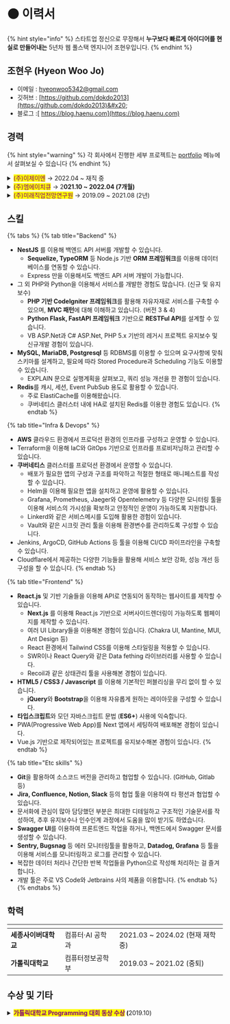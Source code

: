 # ⚫ 이력서

{% hint style="info" %}
스타트업 정신으로 무장해서 **누구보다 빠르게 아이디어를 현실로 만들어내는** 5년차 웹 풀스택 엔지니어 조현우입니다.
{% endhint %}

## 조현우 (Hyeon Woo Jo)

* 이메일 : [hyeonwoo5342@gmail.com](mailto:hyeonwoo5342@gmail.com)
* 깃허브 : [https://github.com/dokdo2013](https://github.com/dokdo2013)&#x20;
* 블로그 :[ https://blog.haenu.com](https://blog.haenu.com)



## 경력

{% hint style="warning" %}
각 회사에서 진행한 세부 프로젝트는 [portfolio](portfolio/ "mention") 메뉴에서 살펴보실 수 있습니다
{% endhint %}

<details>

<summary><mark style="color:purple;">(주)이제이엔</mark> → 2022.04 ~ 재직 중</summary>

* 직무 : BackEnd Developer / DevOps Engineer
* 주요 업무 : 트윕, 트게더 신규기능 개발 및 유지보수
  * AWS 인프라 및 쿠버네티스 클러스터 관리
  * 트윕 모바일 (트게더 앱) 백엔드 담당
  * 트윕 신규 후원 '빙빙도네' 백엔드 담당
  * [트윕 클립](https://vod.twip.kr) 서비스 Product Owner, 전체 개발(FE + BE) 담당
* 주요 기술 스택
  * BackEnd : NestJS, PHP CodeIgniter 3, Kubernetes, MySQL/MariaDB, Redis, AWS
  * FrontEnd : Next.js, React.js

</details>

<details>

<summary><mark style="color:purple;">(주)엠에이치큐</mark> → 2<strong>021.10 ~ 2022.04 (7개월)</strong></summary>

* 직무 / 직위 : Web Developer / 웹개발팀 사원
* 주요 업무 : [i.M 택시](https://www.imforyou.co.kr/) 서비스 개발 및 유지보수
  * i.M 택시 백오피스 제작 및 유지보수
  * i.M 택시 애플리케이션 내 웹뷰 개발
  * i.M 택시 홈페이지 유지보수
* 주요 기술 스택 : PHP CodeIgniter 4, MySQL/MariaDB

</details>

<details>

<summary><mark style="color:purple;">(주)미래직업전망연구원</mark> → 2019.09 ~ 2021.08 (2년)</summary>

* 직무 / 직위 : Web Developer / 플랫폼개발사업본부 선임연구원
* 주요 업무 : 신규 플랫폼 개발
  * 개발자가 혼자인 회사에서 PHP로 신규 플랫폼을 만들어 런칭까지 진행
  * 기존에 ASP.Net으로 만들어진 서비스의 유지보수
* 주요 기술 스택 : PHP CodeIgniter 3, Python Flask, AWS

</details>



## 스킬

{% tabs %}
{% tab title="Backend" %}
* **NestJS** 를 이용해 백엔드 API 서버를 개발할 수 있습니다.
  * **Sequelize, TypeORM** 등 Node.js 기반 **ORM 프레임워크**를 이용해 데이터베이스를 연동할 수 있습니다.
  * Express 만을 이용해서도 백엔드 API 서버 개발이 가능합니다.
* 그 외 PHP와 Python을 이용해서 서비스를 개발한 경험도 많습니다. (신규 및 유지보수)
  * **PHP 기반 CodeIgniter 프레임워크**를 활용해 자유자재로 서비스를 구축할 수 있으며, **MVC 패턴**에 대해 이해하고 있습니다. (버전 3 & 4)
  * **Python Flask, FastAPI 프레임워크** 기반으로 **RESTFul API**를 설계할 수 있습니다.
  * VB ASP.Net과 C# ASP.Net, PHP 5.x 기반의 레거시 프로젝트 유지보수 및 신규개발 경험이 있습니다.
* **MySQL, MariaDB, Postgresql** 등 RDBMS를 이용할 수 있으며 요구사항에 맞춰 스키마를 설계하고, 필요에 따라 Stored Procedure과 Scheduling 기능도 이용할 수 있습니다.
  * EXPLAIN 문으로 실행계획을 살펴보고, 쿼리 성능 개선을 한 경험이 있습니다.
* **Redis**를 캐시, 세션, Event PubSub 용도로 활용할 수 있습니다.
  * 주로 ElastiCache를 이용해왔습니다.
  * 쿠버네티스 클러스터 내에 HA로 설치된 Redis를 이용한 경험도 있습니다.
{% endtab %}

{% tab title="Infra & Devops" %}
* **AWS** 클라우드 환경에서 프로덕션 환경의 인프라를 구성하고 운영할 수 있습니다.
* Terraform을 이용해 IaC와 GitOps 기반으로 인프라를 프로비저닝하고 관리할 수 있습니다.
* **쿠버네티스** 클러스터를 프로덕션 환경에서 운영할 수 있습니다.
  * 배포가 필요한 앱의 구성과 구조를 파악하고 적절한 형태로 매니페스트를 작성할 수 있습니다.
  * Helm을 이용해 필요한 앱을 설치하고 운영에 활용할 수 있습니다.
  * Grafana, Prometheus, Jaeger와 Opentelemetry 등 다양한 모니터링 툴을 이용해 서비스의 가시성을 확보하고 안정적인 운영이 가능하도록 지원합니다.
  * Linkerd와 같은 서비스메시를 도입해 활용한 경험이 있습니다.
  * Vault와 같은 시크릿 관리 툴을 이용해 환경변수를 관리하도록 구성할 수 있습니다.
* Jenkins, ArgoCD, GitHub Actions 등 툴을 이용해 CI/CD 파이프라인을 구축할 수 있습니다.
* Cloudflare에서 제공하는 다양한 기능들을 활용해 서비스 보안 강화, 성능 개선 등 구성을 할 수 있습니다.
{% endtab %}

{% tab title="Frontend" %}
* **React.js** 및 기반 기술들을 이용해 API로 연동되어 동작하는 웹사이트를 제작할 수 있습니다.
  * **Next.js** 를 이용해 React.js 기반으로 서버사이드렌더링이 가능하도록 웹페이지를 제작할 수 있습니다.
  * 여러 UI Library들을 이용해본 경험이 있습니다. (Chakra UI, Mantine, MUI, Ant Design 등)
  * React 환경에서 Tailwind CSS를 이용해 스타일링을 적용할 수 있습니다.
  * SWR이나 React Query와 같은 Data fething 라이브러리를 사용할 수 있습니다.
  * Recoil과 같은 상태관리 툴을 사용해본 경험이 있습니다.
* **HTML5 / CSS3 / Javascript** 를 이용해 기본적인 퍼블리싱을 무리 없이 할 수 있습니다.
  * **jQuery**와 **Bootstrap**을 이용해 자유롭게 원하는 레이아웃을 구성할 수 있습니다.
* **타입스크립트**와 모던 자바스크립트 문법 (**ES6+**) 사용에 익숙합니다.
* PWA(Progressive Web App)를 Next 앱에서 세팅하여 배포해본 경험이 있습니다.
* Vue.js 기반으로 제작되어있는 프로젝트를 유지보수해본 경험이 있습니다.
{% endtab %}

{% tab title="Etc skills" %}
* **Git**을 활용하여 소스코드 버전을 관리하고 협업할 수 있습니다. (GitHub, Gitlab 등)
* **Jira, Confluence, Notion, Slack** 등의 협업 툴을 이용하여 타 펑션과 협업할 수 있습니다.
* 문서화에 관심이 많아 담당했던 부분은 최대한 디테일하고 구조적인 기술문서를 작성하여, 추후 유지보수나 인수인계 과정에서 도움을 많이 받기도 하였습니다.
* **Swagger UI**를 이용하여 프론트엔드 작업을 하거나, 백엔드에서 Swagger 문서를 생성할 수 있습니다.
* **Sentry, Bugsnag** 등 에러 모니터링툴을 활용하고, **Datadog, Grafana** 등 툴을 이용해 서비스를 모니터링하고 로그를 관리할 수 있습니다.
* 복잡한 데이터 처리나 간단한 반복 작업들을 Python으로 작성해 처리하는 걸 즐겨합니다.
* 개발 툴은 주로 VS Code와 Jetbrains 사의 제품을 이용합니다.
{% endtab %}
{% endtabs %}



## 학력

<table data-card-size="large" data-view="cards"><thead><tr><th></th><th></th><th></th></tr></thead><tbody><tr><td><strong>세종사이버대학교</strong></td><td>컴퓨터·AI 공학과</td><td>2021.03 ~ 2024.02 (현재 재학중)</td></tr><tr><td><strong>가톨릭대학교</strong></td><td>컴퓨터정보공학부</td><td>2019.03 ~ 2021.02 (중퇴)</td></tr></tbody></table>



## 수상 및 기타

<details>

<summary><mark style="color:purple;"><strong>가톨릭대학교 Programming 대회 동상 수상</strong></mark><strong> (</strong>2019.10)</summary>

ACM-ICPC 인터넷 예선과 함께 치러진 교내 알고리즘 대회에서 동상 수상. C++ 이용해 알고리즘 문제 해결

</details>

